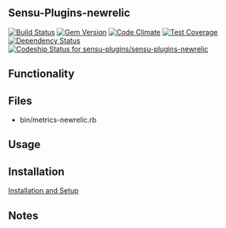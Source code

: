 ## Sensu-Plugins-newrelic

[![Build Status](https://travis-ci.org/sensu-plugins/sensu-plugins-newrelic.svg?branch=master)](https://travis-ci.org/sensu-plugins/sensu-plugins-newrelic)
[![Gem Version](https://badge.fury.io/rb/sensu-plugins-newrelic.svg)](http://badge.fury.io/rb/sensu-plugins-newrelic)
[![Code Climate](https://codeclimate.com/github/sensu-plugins/sensu-plugins-newrelic/badges/gpa.svg)](https://codeclimate.com/github/sensu-plugins/sensu-plugins-newrelic)
[![Test Coverage](https://codeclimate.com/github/sensu-plugins/sensu-plugins-newrelic/badges/coverage.svg)](https://codeclimate.com/github/sensu-plugins/sensu-plugins-newrelic)
[![Dependency Status](https://gemnasium.com/sensu-plugins/sensu-plugins-newrelic.svg)](https://gemnasium.com/sensu-plugins/sensu-plugins-newrelic)
[ ![Codeship Status for sensu-plugins/sensu-plugins-newrelic](https://codeship.com/projects/785f3b30-e89c-0132-b373-0e94167ad564/status?branch=master)](https://codeship.com/projects/82846)

## Functionality

## Files
 * bin/metrics-newrelic.rb

## Usage

## Installation

[Installation and Setup](https://github.com/sensu-plugins/documentation/blob/master/user_docs/installation_instructions.md)

## Notes

[1]:[https://travis-ci.org/sensu-plugins/sensu-plugins-newrelic]
[2]:[http://badge.fury.io/rb/sensu-plugins-newrelic]
[3]:[https://codeclimate.com/github/sensu-plugins/sensu-plugins-newrelic]
[4]:[https://codeclimate.com/github/sensu-plugins/sensu-plugins-newrelic]
[5]:[https://gemnasium.com/sensu-plugins/sensu-plugins-newrelic]
